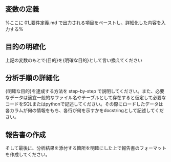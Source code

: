 ## 変数の定義

%ここに 01_要件定義.md で出力される項目をペーストし、詳細化した内容を入力する%

## 目的の明確化
上記の変数のもとで{目的}を{明確な目的}として言い換えてください

## 分析手順の詳細化
{明確な目的}を達成する方法を step-by-step で説明してください。また、必要なデータは適宜一般的なファイル名やテーブルとして存在すると仮定して必要なコードをSQLまたはpythonで記述してください。その際にロードしたデータは各カラムが何の情報をもち、各行が何を示すかをdocstringとして記述してください。


## 報告書の作成
そして最後に、分析結果を添付する箇所を明確にした上で報告書のフォーマットを作成してください。
